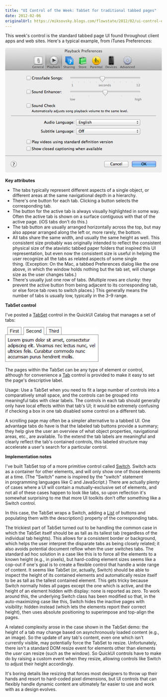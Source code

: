 ```yaml
---
title: "UI Control of the Week: TabSet for traditional tabbed pages"
date: 2012-02-06
originalUrl: https://miksovsky.blogs.com/flowstate/2012/02/ui-control-of-the-week-tabset-for-traditional-tabbed-pages.html
---
```


<p>
  This week&#39;s control is the standard tabbed page UI found throughout client
  apps and web sites. Here&#39;s a typical example, from iTunes Preferences:
</p>
<p>
  <img
    alt="ITunes Preferences"
    src="/images/flowstate/6a00d83451fb6769e20163007b71aa970d-pi.png"
  />
</p>
<p><strong>Key attributes</strong></p>
<ul>
  <li>
    The tabs typically represent different aspects of a single object, or
    different areas at the same navigational depth in a hierarchy.
  </li>
  <li>
    There&#39;s one button for each tab. Clicking a button selects the
    corresponding tab.
  </li>
  <li>
    The button for the active tab is always visually highlighted in some way.
    Often the active tab is shown on a surface contiguous with that of the
    active page. (iOS tabs don&#39;t do this.)
  </li>
  <li>
    The tab button are usually arranged horizontally across the top, but may
    also appear arranged along the left or, more rarely, the bottom.
  </li>
  <li>
    All tabs share the same width, and usually the same height as well. This
    consistent size probably was originally intended to reflect the consistent
    physical size of the atavistic tabbed paper folders that inspired
    this&#0160;UI representation, but even now the consistent size is useful in
    helping the user recognize all the tabs as related aspects of some single
    thing.&#0160;(Exception: On the Mac, a tabbed Preferences dialog like the
    one above, in which the window holds nothing but the tab set, will change
    size as the user changes tabs.)
  </li>
  <li>
    There&#39;s usually just one row of tabs. (Multiple rows are clunky: they
    prevent the active button from being adjacent to its corresponding tab, or
    else force tab rows to switch places.) This generally means the number of
    tabs is usually low, typically in the 3<span>–</span>9 range.
  </li>
</ul>
<p><strong>TabSet control</strong></p>
<p>
  I&#39;ve posted a
  <a href="https://quickui.org/catalog/TabSet">TabSet</a> control in the QuickUI
  Catalog that manages a set of tabs:
</p>
<p>
  <img
    alt="TabSet"
    src="/images/flowstate/6a00d83451fb6769e20168e6727e9d970c-pi.png"
  />
</p>
<p>
  The pages within the TabSet can be any type of element or control, although
  for convenience a&#0160;<a href="https://quickui.org/catalog/Tab">Tab</a>
  control is provided to make it easy to set the page&#39;s descriptive label.
</p>
<p>
  Usage: Use a TabSet when you need to fit a large number of controls into a
  comparatively small space, and the controls can be grouped into meaningful
  tabs with clear labels. The controls in each tab should generally only have
  local effects within that tab&#39;s UI; it would be extremely confusing if
  checking a box in one tab disabled some control on a different tab.
</p>
<p>
  A scrolling page may often be a simpler alternative to a tabbed UI. One
  advantage tabs do have is that the labeled tab buttons provide a summary; they
  help give the user an overview of what object properties, navigational areas,
  etc., are available. To the extend the tab labels are meaningful and clearly
  reflect the tab&#39;s contained controls, this labeled structure may
  accelerate a user&#39;s search for a particular control.
</p>
<p><strong>Implementation notes</strong></p>
<p>
  I&#39;ve built TabSet top of a more primitive control called&#0160;<a
    href="https://quickui.org/catalog/Switch"
    >Switch</a
  >. Switch acts as a container for other elements, and will only show one of
  those elements at a time. (The &quot;Switch&quot; name is inspired by the
  &quot;switch&quot; statement in&#0160;programming languages like C and
  JavaScript.) There are actually plenty of cases where a UI will contain a
  mutually-exclusive set of elements, and not all of these cases happen to look
  like tabs, so upon reflection it&#39;s somewhat surprising to me that more UI
  toolkits don&#39;t offer something like a Switch control.
</p>
<p>
  In this case, the TabSet wraps a Switch, adding a&#0160;<a
    href="https://quickui.org/catalog/List"
    >List</a
  >
  of buttons and populating them with the description() property of the
  corresponding tabs.
</p>
<p>
  The trickiest part of TabSet turned out to be handling the common case in
  which the TabSet itself should be as tall as its tallest tab (regardless of
  the individual tab heights). This allows for a consistent border or
  background, which helps the user interpret the disparate tabs as being closely
  related; it also avoids potential document reflow when the user switches tabs.
  The standard ad hoc solution in a case like this is to force all the elements
  to a known height (e.g., in pixels), but hard-coding element sizes seems like
  a cop-out if one&#39;s goal is to create a flexible control that handle a wide
  range of content. It seems like TabSet (or, actually, Switch) should be able
  to inspect the height of its contained elements and automatically resize
  itself to be as tall as the tallest contained element. This gets tricky
  because Switch normally hides all pages except the one which is active, and
  the height of an element hidden with display: none is reported as zero. To
  work around this, the underlying Switch class has been modified so that, in
  the auto-maximizing case like this, Switch hides the inactive pages with
  visibility: hidden instead (which lets the elements report their correct
  height), then uses absolute positioning to superimpose and top-align the
  pages.
</p>
<p>
  A related complexity arose in the case shown in the TabSet demo: the height of
  a tab may change based on asynchronously loaded content (e.g., an image). So
  the update of any tab&#39;s content, even one which isn&#39;t currently
  visible, may potentially force the TabSet to resize. Unfortunately, there
  isn&#39;t a standard DOM resize event for elements other than elements the
  <em>user</em> can resize (such as the window). So QuickUI controls have to
  make do by raising a custom event when they resize, allowing controls like
  Switch to adjust their height accordingly.
</p>
<p>
  It&#39;s boring details like resizing that forces most designers to throw up
  their hands and resort to hard-coded pixel dimensions, but UI controls that
  can flexibly handle dynamic content are ultimately far easier to use and work
  with as a design evolves.
</p>

